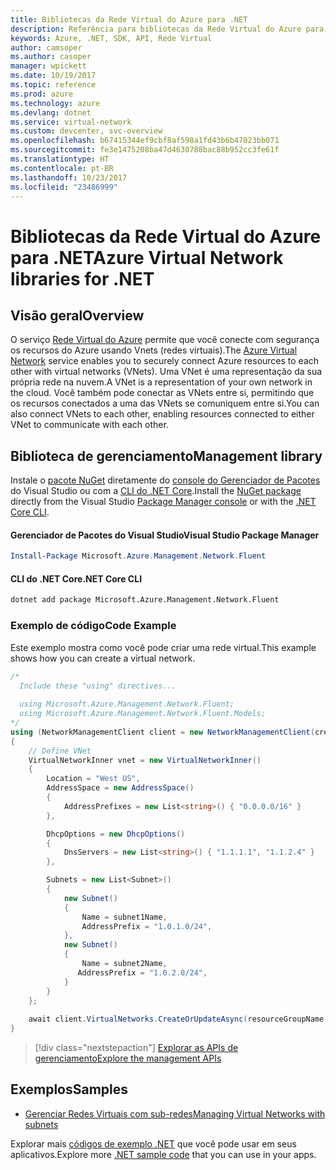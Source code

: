 ```yaml
---
title: Bibliotecas da Rede Virtual do Azure para .NET
description: Referência para bibliotecas da Rede Virtual do Azure para .NET
keywords: Azure, .NET, SDK, API, Rede Virtual
author: camsoper
ms.author: casoper
manager: wpickett
ms.date: 10/19/2017
ms.topic: reference
ms.prod: azure
ms.technology: azure
ms.devlang: dotnet
ms.service: virtual-network
ms.custom: devcenter, svc-overview
ms.openlocfilehash: b67415344ef9cbf8af598a1fd43b6b47023bb071
ms.sourcegitcommit: fe3e1475208ba47d4630788bac88b952cc3fe61f
ms.translationtype: HT
ms.contentlocale: pt-BR
ms.lasthandoff: 10/23/2017
ms.locfileid: "23486999"
---
```

# <a name="azure-virtual-network-libraries-for-net"></a><span data-ttu-id="9e436-104">Bibliotecas da Rede Virtual do Azure para .NET</span><span class="sxs-lookup"><span data-stu-id="9e436-104">Azure Virtual Network libraries for .NET</span></span>

## <a name="overview"></a><span data-ttu-id="9e436-105">Visão geral</span><span class="sxs-lookup"><span data-stu-id="9e436-105">Overview</span></span>
<span data-ttu-id="9e436-106">O serviço [Rede Virtual do Azure](/azure/virtual-network/virtual-networks-overview) permite que você conecte com segurança os recursos do Azure usando Vnets (redes virtuais).</span><span class="sxs-lookup"><span data-stu-id="9e436-106">The [Azure Virtual Network](/azure/virtual-network/virtual-networks-overview) service enables you to securely connect Azure resources to each other with virtual networks (VNets).</span></span> <span data-ttu-id="9e436-107">Uma VNet é uma representação da sua própria rede na nuvem.</span><span class="sxs-lookup"><span data-stu-id="9e436-107">A VNet is a representation of your own network in the cloud.</span></span> <span data-ttu-id="9e436-108">Você também pode conectar as VNets entre si, permitindo que os recursos conectados a uma das VNets se comuniquem entre si.</span><span class="sxs-lookup"><span data-stu-id="9e436-108">You can also connect VNets to each other, enabling resources connected to either VNet to communicate with each other.</span></span> 

## <a name="management-library"></a><span data-ttu-id="9e436-109">Biblioteca de gerenciamento</span><span class="sxs-lookup"><span data-stu-id="9e436-109">Management library</span></span>

<span data-ttu-id="9e436-110">Instale o [pacote NuGet](https://www.nuget.org/packages/Microsoft.Azure.Management.Network.Fluent) diretamente do [console do Gerenciador de Pacotes][PackageManager] do Visual Studio ou com a [CLI do .NET Core][DotNetCLI].</span><span class="sxs-lookup"><span data-stu-id="9e436-110">Install the [NuGet package](https://www.nuget.org/packages/Microsoft.Azure.Management.Network.Fluent) directly from the Visual Studio [Package Manager console][PackageManager] or with the [.NET Core CLI][DotNetCLI].</span></span>

#### <a name="visual-studio-package-manager"></a><span data-ttu-id="9e436-111">Gerenciador de Pacotes do Visual Studio</span><span class="sxs-lookup"><span data-stu-id="9e436-111">Visual Studio Package Manager</span></span>

```powershell
Install-Package Microsoft.Azure.Management.Network.Fluent
```

#### <a name="net-core-cli"></a><span data-ttu-id="9e436-112">CLI do .NET Core</span><span class="sxs-lookup"><span data-stu-id="9e436-112">.NET Core CLI</span></span>

```bash
dotnet add package Microsoft.Azure.Management.Network.Fluent
```

### <a name="code-example"></a><span data-ttu-id="9e436-113">Exemplo de código</span><span class="sxs-lookup"><span data-stu-id="9e436-113">Code Example</span></span>
<span data-ttu-id="9e436-114">Este exemplo mostra como você pode criar uma rede virtual.</span><span class="sxs-lookup"><span data-stu-id="9e436-114">This example shows how you can create a virtual network.</span></span>

```csharp
/* 
  Include these "using" directives...
  
  using Microsoft.Azure.Management.Network.Fluent;
  using Microsoft.Azure.Management.Network.Fluent.Models;
*/
using (NetworkManagementClient client = new NetworkManagementClient(credentials))
{
    // Define VNet
    VirtualNetworkInner vnet = new VirtualNetworkInner()
    {
        Location = "West US",
        AddressSpace = new AddressSpace()
        {
            AddressPrefixes = new List<string>() { "0.0.0.0/16" }
        },

        DhcpOptions = new DhcpOptions()
        {
            DnsServers = new List<string>() { "1.1.1.1", "1.1.2.4" }
        },

        Subnets = new List<Subnet>()
        {
            new Subnet()
            {
                Name = subnet1Name,
                AddressPrefix = "1.0.1.0/24",
            },
            new Subnet()
            {
                Name = subnet2Name,
               AddressPrefix = "1.0.2.0/24",
            }
        }
    };
    
    await client.VirtualNetworks.CreateOrUpdateAsync(resourceGroupName, vNetName, vnet);
}

```

> [!div class="nextstepaction"]
> [<span data-ttu-id="9e436-115">Explorar as APIs de gerenciamento</span><span class="sxs-lookup"><span data-stu-id="9e436-115">Explore the management APIs</span></span>](/dotnet/api/overview/azure/network/management)

## <a name="samples"></a><span data-ttu-id="9e436-116">Exemplos</span><span class="sxs-lookup"><span data-stu-id="9e436-116">Samples</span></span>
- [<span data-ttu-id="9e436-117">Gerenciar Redes Virtuais com sub-redes</span><span class="sxs-lookup"><span data-stu-id="9e436-117">Managing Virtual Networks with subnets</span></span>](https://github.com/Azure-Samples/network-dotnet-manage-virtual-network)

<span data-ttu-id="9e436-118">Explorar mais [códigos de exemplo .NET](https://azure.microsoft.com/resources/samples/?platform=dotnet) que você pode usar em seus aplicativos.</span><span class="sxs-lookup"><span data-stu-id="9e436-118">Explore more [.NET sample code](https://azure.microsoft.com/resources/samples/?platform=dotnet) that you can use in your apps.</span></span>


[PackageManager]: https://docs.microsoft.com/nuget/tools/package-manager-console 
[DotNetCLI]: https://docs.microsoft.com/dotnet/core/tools/dotnet-add-package 


